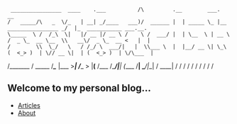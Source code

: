      ________________  ____    .___          /\         .__        ___.                        __                       
    /   _____/\   _  \/_   | __| _/____   ___)/  ______ |  | _____ \_ |__   ________________ _/  |_  ___________ ___.__.             
    \_____  \ /  /_\  \|   |/ __ |/ __ \ /    \ /  ___/ |  | \__  \ | __ \ /  _ \_  __ \__  \\   __\/  _ \_  __ <   |  |
    /        \\  \_/   \   / /_/ \  ___/|   |  \\___ \  |  |__/ __ \| \_\ (  <_> )  | \// __ \|  | (  <_> )  | \/\___  |
   /_______  / \_____  /___\____ |\___  >___|  /____  > |____(____  /___  /\____/|__|  (____  /__|  \____/|__|   / ____|
           \/        \/         \/    \/     \/     \/            \/    \/                  \/                   \/     

## Welcome to my personal blog...

- [Articles](https://s01den.github.io/articles)
- [About](https://s01den.github.io/about)

